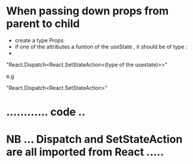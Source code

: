 # When passing down props from parent to child 
- create a type Props 
- if one of the attributes a funtion of the useState , it should be of type  : 
- 

"React.Dispatch<React.SetStateAction<(type of the usestate)>>"

e.g 

"React.Dispatch<React.SetStateAction<string>>"



# ............ code ..

# NB ... Dispatch and SetStateAction are all imported from React ..... 


